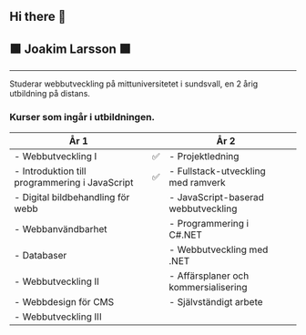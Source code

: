 ## Hi there 👋

<!--
**jocke-larsson/jocke-larsson** is a ✨ _special_ ✨ repository because its `README.md` (this file) appears on your GitHub profile.

Here are some ideas to get you started:

- 🔭 I’m currently working on ...
- 🌱 I’m currently learning ...
- 👯 I’m looking to collaborate on ...
- 🤔 I’m looking for help with ...
- 💬 Ask me about ...
- 📫 How to reach me: ...
- 😄 Pronouns: ...
- ⚡ Fun fact: ...
-->

 ## 🟩 Joakim Larsson 🟩
 ---
Studerar webbutveckling på mittuniversitetet i sundsvall, en 2 årig utbildning på distans.

### Kurser som ingår i utbildningen.

<div align="center">

| År 1                                          |    | År 2                                 |   |
| -----                                         |--- | -----                                 |---|
| - Webbutveckling I                            | ✅ | - Projektledning                      | |
| - Introduktion till programmering i JavaScript| ✅ | - Fullstack-utveckling med ramverk    | |
| - Digital bildbehandling för webb             | | - JavaScript-baserad webbutveckling   | |
| - Webbanvändbarhet                            | | - Programmering i C#.NET              | |
| - Databaser                                   | | - Webbutveckling med .NET             | |
| - Webbutveckling II                           | | - Affärsplaner och kommersialisering  | |
| - Webbdesign för CMS                          | | - Självständigt arbete                | | 
| - Webbutveckling III                          | |                                       | |

</div>







